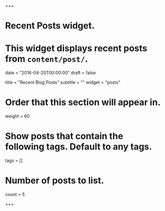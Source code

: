+++
# Recent Posts widget.
# This widget displays recent posts from `content/post/`.

date = "2016-04-20T00:00:00"
draft = false

title = "Recent Blog Posts"
subtitle = ""
widget = "posts"

# Order that this section will appear in.
weight = 60

# Show posts that contain the following tags. Default to any tags.
tags = []

# Number of posts to list.
count = 5

+++

